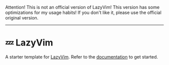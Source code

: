 Attention! This is not an official version of LazyVim! This version has some optimizations for my usage habits! If you don't like it, please use the official original version.

---

# 💤 LazyVim

A starter template for [LazyVim](https://github.com/LazyVim/LazyVim).
Refer to the [documentation](https://lazyvim.github.io/installation) to get started.
